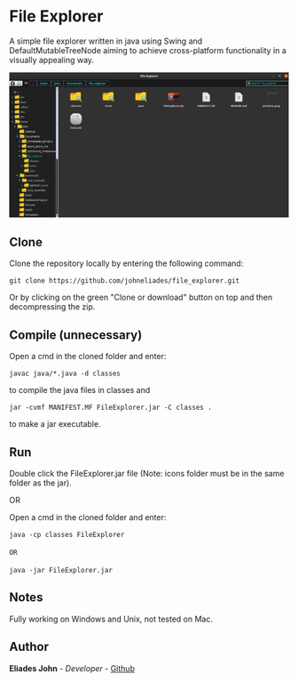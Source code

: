 # File Explorer

A simple file explorer written in java using Swing and DefaultMutableTreeNode aiming to achieve cross-platform functionality in a visually appealing way.
					
![Image of website](https://github.com/johneliades/file_explorer/blob/master/preview.png)

## Clone

Clone the repository locally by entering the following command:
```
git clone https://github.com/johneliades/file_explorer.git
```
Or by clicking on the green "Clone or download" button on top and then decompressing the zip.

## Compile (unnecessary)
Open a cmd in the cloned folder and enter:

```
javac java/*.java -d classes
```
to compile the java files in classes and

```
jar -cvmf MANIFEST.MF FileExplorer.jar -C classes .
```
to make a jar executable.

## Run
Double click the FileExplorer.jar file (Note: icons folder must be in the same folder as the jar).

OR

Open a cmd in the cloned folder and enter:

```
java -cp classes FileExplorer

OR

java -jar FileExplorer.jar
```

## Notes

Fully working on Windows and Unix, not tested on Mac.

## Author

**Eliades John** - *Developer* - [Github](https://github.com/johneliades)
